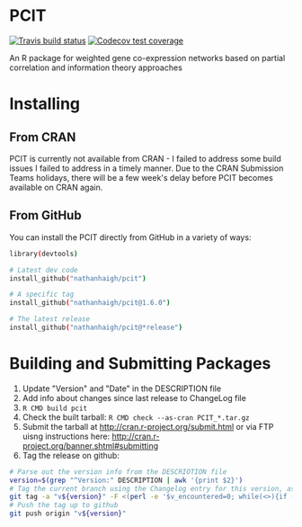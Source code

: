 # PCIT


<!-- badges: start -->
[![Travis build status](https://travis-ci.com/nathanhaigh/pcit.svg?branch=master)](https://travis-ci.com/nathanhaigh/pcit)
[![Codecov test coverage](https://codecov.io/gh/nathanhaigh/pcit/branch/master/graph/badge.svg)](https://codecov.io/gh/nathanhaigh/pcit?branch=master)
<!-- badges: end -->

An R package for weighted gene co-expression networks based on partial correlation and information theory approaches

# Installing

## From CRAN

PCIT is currently not available from CRAN - I failed to address some build issues I failed to address in a timely manner.
Due to the CRAN Submission Teams holidays, there will be a few week's delay before PCIT becomes available on CRAN again.

## From GitHub

You can install the PCIT directly from GitHub in a variety of ways:

```bash
library(devtools)

# Latest dev code
install_github("nathanhaigh/pcit")

# A specific tag
install_github("nathanhaigh/pcit@1.6.0")

# The latest release
install_github("nathanhaigh/pcit@*release")

```

# Building and Submitting Packages

 1) Update "Version" and "Date" in the DESCRIPTION file
 2) Add info about changes since last release to ChangeLog file
 3) `R CMD build pcit`
 4) Check the built tarball: `R CMD check --as-cran PCIT_*.tar.gz`
 5) Submit the tarball at http://cran.r-project.org/submit.html or via FTP uisng instructions here: http://cran.r-project.org/banner.shtml#submitting
 6) Tag the release on github:

```bash
# Parse out the version info from the DESCRIOTION file
version=$(grep "^Version:" DESCRIPTION | awk '{print $2}')
# Tag the current branch using the Changelog entry for this version, asthe message
git tag -a "v${version}" -F <(perl -e '$v_encountered=0; while(<>){if (/'${version}'/){$v_encountered=1;print;next}; last if /^\d/; print}' ChangeLog)
# Push the tag up to github
git push origin "v${version}"

```

